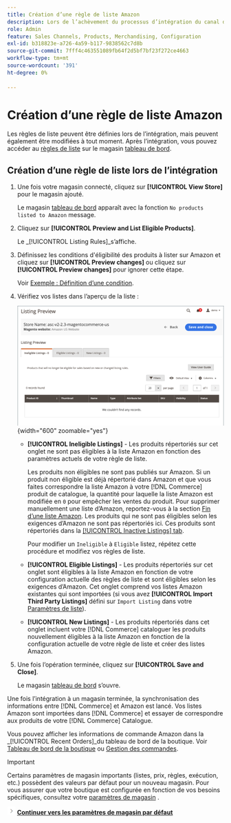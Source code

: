 ```yaml
---
title: Création d’une règle de liste Amazon
description: Lors de l’achèvement du processus d’intégration du canal de vente Amazon, créez les règles de liste initiales pour générer des listes Amazon pour vos [!DNL Commerce] produits.
role: Admin
feature: Sales Channels, Products, Merchandising, Configuration
exl-id: b318823e-a726-4a59-b117-9838562c7d8b
source-git-commit: 7fff4c463551089fb64f2d5bf7bf23f272ce4663
workflow-type: tm+mt
source-wordcount: '391'
ht-degree: 0%

---
```


# Création d’une règle de liste Amazon

Les règles de liste peuvent être définies lors de l’intégration, mais peuvent également être modifiées à tout moment. Après l’intégration, vous pouvez accéder au [règles de liste](./listing-rules.md) sur le magasin [tableau de bord](./amazon-store-dashboard.md).

## Création d’une règle de liste lors de l’intégration

1. Une fois votre magasin connecté, cliquez sur **[!UICONTROL View Store]** pour le magasin ajouté.

   Le magasin [tableau de bord](./amazon-store-dashboard.md) apparaît avec la fonction `No products listed to Amazon` message.

1. Cliquez sur **[!UICONTROL Preview and List Eligible Products]**.

   Le _[!UICONTROL Listing Rules]_s’affiche.

1. Définissez les conditions d&#39;éligibilité des produits à lister sur Amazon et cliquez sur **[!UICONTROL Preview changes]** ou cliquez sur **[!UICONTROL Preview changes]** pour ignorer cette étape.

   Voir [Exemple : Définition d’une condition](./ob-define-condition-example.md).

1. Vérifiez vos listes dans l’aperçu de la liste :

   ![Aperçu de la liste](assets/amazon-ob-listing-preview.png){width="600" zoomable="yes"}

   - **[!UICONTROL Ineligible Listings]** - Les produits répertoriés sur cet onglet ne sont pas éligibles à la liste Amazon en fonction des paramètres actuels de votre règle de liste.

     Les produits non éligibles ne sont pas publiés sur Amazon. Si un produit non éligible est déjà répertorié dans Amazon et que vous faites correspondre la liste Amazon à votre [!DNL Commerce] produit de catalogue, la quantité pour laquelle la liste Amazon est modifiée en `0` pour empêcher les ventes du produit. Pour supprimer manuellement une liste d’Amazon, reportez-vous à la section [Fin d’une liste Amazon](./end-listings-manually.md). Les produits qui ne sont pas éligibles selon les exigences d’Amazon ne sont pas répertoriés ici. Ces produits sont répertoriés dans la [[!UICONTROL Inactive Listings] tab](./inactive-listings.md).

     Pour modifier un `Ineligible` à `Eligible` listez, répétez cette procédure et modifiez vos règles de liste.

   - **[!UICONTROL Eligible Listings]** - Les produits répertoriés sur cet onglet sont éligibles à la liste Amazon en fonction de votre configuration actuelle des règles de liste et sont éligibles selon les exigences d’Amazon. Cet onglet comprend vos listes Amazon existantes qui sont importées (si vous avez **[!UICONTROL Import Third Party Listings]** défini sur `Import Listing` dans votre [Paramètres de liste](./listing-settings.md)).

   - **[!UICONTROL New Listings]** - Les produits répertoriés dans cet onglet incluent votre [!DNL Commerce] cataloguer les produits nouvellement éligibles à la liste Amazon en fonction de la configuration actuelle de votre règle de liste et créer des listes Amazon.

1. Une fois l’opération terminée, cliquez sur **[!UICONTROL Save and Close]**.

   Le magasin [tableau de bord](./amazon-store-dashboard.md) s’ouvre.

Une fois l’intégration à un magasin terminée, la synchronisation des informations entre [!DNL Commerce] et Amazon est lancé. Vos listes Amazon sont importées dans [!DNL Commerce] et essayer de correspondre aux produits de votre [!DNL Commerce] Catalogue.

Vous pouvez afficher les informations de commande Amazon dans la _[!UICONTROL Recent Orders]_du tableau de bord de la boutique. Voir [Tableau de bord de la boutique](./amazon-store-dashboard.md) ou [Gestion des commandes](./managing-orders.md).

>[!IMPORTANT]
>
>Certains paramètres de magasin importants (listes, prix, règles, exécution, etc.) possèdent des valeurs par défaut pour un nouveau magasin. Pour vous assurer que votre boutique est configurée en fonction de vos besoins spécifiques, consultez votre [paramètres de magasin](./default-store-settings.md) .

![Icône Suivant](assets/btn-next.png) [**Continuer vers les paramètres de magasin par défaut**](./default-store-settings.md)

